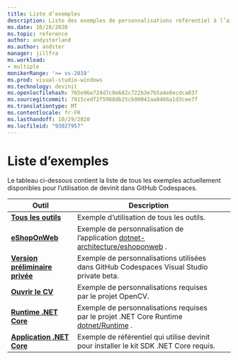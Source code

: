 ```yaml
---
title: Liste d’exemples
description: Liste des exemples de personnalisations référentiel à l’aide de devinit.
ms.date: 10/28/2020
ms.topic: reference
author: andysterland
ms.author: andster
manager: jillfra
ms.workload:
- multiple
monikerRange: '>= vs-2019'
ms.prod: visual-studio-windows
ms.technology: devinit
ms.openlocfilehash: 765e96e724d7c0e682c722b3e7b5a4e8ecdca037
ms.sourcegitcommit: 7915cedf2f5988db25cb90042aa8466a1d3cee7f
ms.translationtype: MT
ms.contentlocale: fr-FR
ms.lasthandoff: 10/29/2020
ms.locfileid: "93027957"
---
```

# <a name="sample-list"></a>Liste d’exemples

Le tableau ci-dessous contient la liste de tous les exemples actuellement disponibles pour l’utilisation de devinit dans GitHub Codespaces.

| Outil                                              | Description                                                                                                                  |   |
|---------------------------------------------------|------------------------------------------------------------------------------------------------------------------------------|---|
| [**Tous les outils**](sample-all-tool.md)               | Exemple d’utilisation de tous les outils.                                                                                              |   |
| [**eShopOnWeb**](sample-eshoponweb.md)            | Exemple de personnalisation de l’application [dotnet-architecture/eshoponweb](https://github.com/dotnet-architecture/eShopOnWeb) .          |   |
| [**Version préliminaire privée**](sample-private-preview.md)  | Exemple de personnalisations utilisées dans GitHub Codespaces Visual Studio private beta.                                      |   |
| [**Ouvrir le CV**](sample-opencv.md)                   | Exemple de personnalisations requises par le projet OpenCV.                                                                |   |
| [**Runtime .NET Core**](sample-dotnet-runtime.md) | Exemple de personnalisations requises par le projet .NET Core Runtime [dotnet/Runtime](https://github.com/dotnet/runtime) . |   |
| [**Application .NET Core**](sample-dotnet-core.md)        | Exemple de référentiel qui utilise devinit pour installer le kit SDK .NET Core requis.                                             |   |
